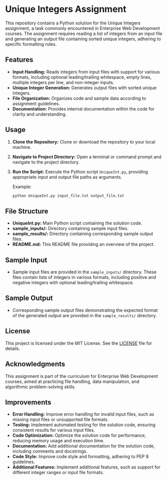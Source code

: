 # Unique Integers Assignment

This repository contains a Python solution for the Unique Integers assignment, a task commonly encountered in Enterprise Web Development courses. The assignment requires reading a list of integers from an input file and generating an output file containing sorted unique integers, adhering to specific formatting rules.

## Features

- **Input Handling:** Reads integers from input files with support for various formats, including optional leading/trailing whitespace, empty lines, multiple integers per line, and non-integer inputs.
- **Unique Integer Generation:** Generates output files with sorted unique integers.
- **File Organization:** Organizes code and sample data according to assignment guidelines.
- **Documentation:** Provides internal documentation within the code for clarity and understanding.

## Usage

1. **Clone the Repository:** Clone or download the repository to your local machine.
2. **Navigate to Project Directory:** Open a terminal or command prompt and navigate to the project directory.
3. **Run the Script:** Execute the Python script `UniqueInt.py`, providing appropriate input and output file paths as arguments.

   Example:
   ```bash
   python UniqueInt.py input_file.txt output_file.txt
   ```

## File Structure

- **UniqueInt.py:** Main Python script containing the solution code.
- **sample_inputs/:** Directory containing sample input files.
- **sample_results/:** Directory containing corresponding sample output files.
- **README.md:** This README file providing an overview of the project.

## Sample Input

- Sample input files are provided in the `sample_inputs/` directory. These files contain lists of integers in various formats, including positive and negative integers with optional leading/trailing whitespace.

## Sample Output

- Corresponding sample output files demonstrating the expected format of the generated output are provided in the `sample_results/` directory.

## License

This project is licensed under the MIT License. See the [LICENSE](LICENSE) file for details.

## Acknowledgments

This assignment is part of the curriculum for Enterprise Web Development courses, aimed at practicing file handling, data manipulation, and algorithmic problem-solving skills.

## Improvements

- **Error Handling:** Improve error handling for invalid input files, such as missing input files or unsupported file formats.
- **Testing:** Implement automated testing for the solution code, ensuring consistent results for various input files.
- **Code Optimization:** Optimize the solution code for performance, reducing memory usage and execution time.
- **Documentation:** Add additional documentation for the solution code, including comments and docstrings.
- **Code Style:** Improve code style and formatting, adhering to PEP 8 guidelines.
- **Additional Features:** Implement additional features, such as support for different integer ranges or input file formats.
